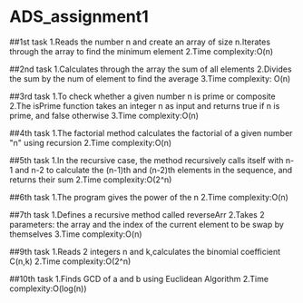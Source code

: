 # ADS_assignment1

##1st task
1.Reads the number n and create an array of size n.Iterates through the array to find the minimum element
2.Time complexity:O(n)

##2nd task
1.Calculates through the array the sum of all elements
2.Divides the sum by the num of element to find the average
3.Time complexity: O(n)

##3rd task
1.To check whether a given number n is prime or composite
2.The isPrime function takes an integer n as input and returns true if n is prime, and false otherwise
3.Time complexity:O(n)

##4th task
1.The factorial method calculates the factorial of a given number "n" using recursion
2.Time complexity:O(n)

##5th task
1.In the recursive case, the method recursively calls itself with n-1 and n-2 to calculate the (n-1)th and (n-2)th elements in the sequence, and returns their sum
2.Time complexity:O(2^n)

##6th task
1.The program gives the power of the n
2.Time complexity:O(n)

##7th task
1.Defines a recursive method called reverseArr
2.Takes 2 parameters: the array and the index of the current element to be swap by themselves
3.Time complexity:O(n)

##9th task
1.Reads 2 integers n and k,calculates the binomial coefficient C(n,k)
2.Time complexity:O(2^n)

##10th task
1.Finds GCD of a and b using Euclidean Algorithm
2.Time complexity:O(log(n))




